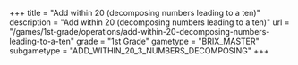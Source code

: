 +++
title = "Add within 20 (decomposing numbers leading to a ten)"
description = "Add within 20 (decomposing numbers leading to a ten)"
url = "/games/1st-grade/operations/add-within-20-decomposing-numbers-leading-to-a-ten"
grade = "1st Grade"
gametype = "BRIX_MASTER"
subgametype = "ADD_WITHIN_20_3_NUMBERS_DECOMPOSING"
+++